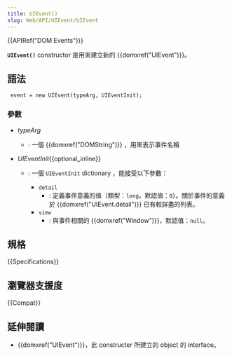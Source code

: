 ```yaml
---
title: UIEvent()
slug: Web/API/UIEvent/UIEvent
---
```


{{APIRef("DOM Events")}}

**`UIEvent()`** constructor 是用來建立新的 {{domxref("UIEvent")}}。

## 語法

```plain
 event = new UIEvent(typeArg, UIEventInit);
```

### 參數

- _typeArg_
  - : 一個 {{domxref("DOMString")}} ，用來表示事件名稱
- _UIEventInit_{{optional_inline}}

  - : 一個 `UIEventInit` dictionary ，能接受以下參數：

    - `detail`
      - : 定義事件意義的值（類型：`long`，默認值：`0`）。關於事件的意義於 {{domxref("UIEvent.detail")}} 已有較詳盡的列表。
    - `view`
      - : 與事件相關的 {{domxref("Window")}}，默認值：`null`。

## 規格

{{Specifications}}

## 瀏覽器支援度

{{Compat}}

## 延伸閱讀

- {{domxref("UIEvent")}}，此 constructer 所建立的 object 的 interface。
